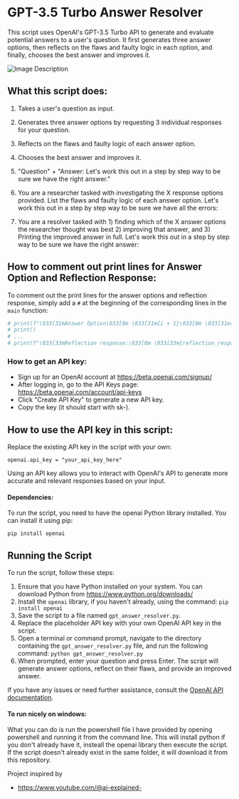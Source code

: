 # GPT-3.5 Turbo Answer Resolver

This script uses OpenAI's GPT-3.5 Turbo API to generate and evaluate potential answers to a user's question. It first generates three answer options, then reflects on the flaws and faulty logic in each option, and finally, chooses the best answer and improves it.

![Image Description](https://i.imgur.com/utRBcbM.gif)


## What this script does:

1. Takes a user's question as input.
2. Generates three answer options by requesting 3 individual responses for your question.
3. Reflects on the flaws and faulty logic of each answer option.
4. Chooses the best answer and improves it.

1. "Question" + "Answer: Let's work this out in a step by step way to be sure we have the right answer."

2. You are a researcher tasked with investigating the X response options provided. List the flaws and faulty logic of each answer option. Let's work this out in a step by step way to be sure we have all the errors:

3. You are a resolver tasked with 1) finding which of the X answer options the researcher thought was best 2) improving that answer, and 3) Printing the improved answer in full. Let's work this out in a step by step way to be sure we have the right answer:


## How to comment out print lines for Answer Option and Reflection Response:

To comment out the print lines for the answer options and reflection response, simply add a `#` at the beginning of the corresponding lines in the `main` function:

```python
# print(f"\033[31mAnswer Option\033[0m \033[31m{i + 1}\033[0m \033[31m{chain_of_thought_responses}\033[0m")  # Red color
# print()
# ...
# print(f"\033[33mReflection response:\033[0m \033[33m{reflection_response}\033[0m")  # Orange color
```

### How to get an API key:
- Sign up for an OpenAI account at https://beta.openai.com/signup/
- After logging in, go to the API Keys page: https://beta.openai.com/account/api-keys
- Click "Create API Key" to generate a new API key.
- Copy the key (it should start with sk-).

## How to use the API key in this script:
Replace the existing API key in the script with your own:
```
openai.api_key = "your_api_key_here"
```

Using an API key allows you to interact with OpenAI's API to generate more accurate and relevant responses based on your input.

#### Dependencies:
To run the script, you need to have the openai Python library installed. You can install it using pip:
```
pip install openai
```
## Running the Script

To run the script, follow these steps:

1. Ensure that you have Python installed on your system. You can download Python from https://www.python.org/downloads/
2. Install the `openai` library, if you haven't already, using the command: `pip install openai`
3. Save the script to a file named `gpt_answer_resolver.py`.
4. Replace the placeholder API key with your own OpenAI API key in the script.
5. Open a terminal or command prompt, navigate to the directory containing the `gpt_answer_resolver.py` file, and run the following command: `python gpt_answer_resolver.py`
6. When prompted, enter your question and press Enter. The script will generate answer options, reflect on their flaws, and provide an improved answer.

If you have any issues or need further assistance, consult the [OpenAI API documentation](https://beta.openai.com/docs/).

#### To run nicely on windows:
What you can do is run the powershell file I have provided by opening powershell and running it from the command line. This will install python if you don't already have it, insteall the openai library then execute the script. If the script doesn't already exist in the same folder, it will download it from this repository.


Project inspired by
- https://www.youtube.com/@ai-explained-
